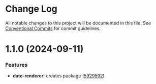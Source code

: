 # Change Log

All notable changes to this project will be documented in this file.
See [Conventional Commits](https://conventionalcommits.org) for commit guidelines.

# 1.1.0 (2024-09-11)


### Features

* **date-renderer:** creates package ([5929592](https://github.com/aversini/monorepo/commit/59295923b978456765f09faf34add4cf22447901))

